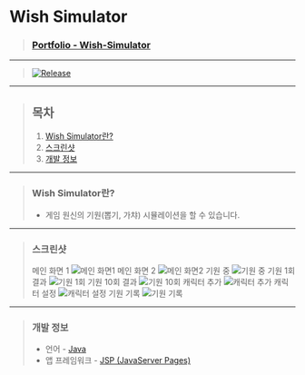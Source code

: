 # **Wish Simulator**

> ### **[Portfolio - Wish-Simulator](http://banb.work/Portfolio/Wish-Simulator)**

---

> [![Release](https://img.shields.io/badge/Release-v1.0-2F9D27?style=for-the-badge&logo=GitLab&logoColor=white)](https://gitlab.com/BanB3515/Wish-Simulator/-/releases)

---

> ## **목차**
>
> 1. [Wish Simulator란?](#Wish-Simulator란)
> 2. [스크린샷](#스크린샷)
> 3. [개발 정보](#개발-정보)

---

> ### **Wish Simulator란?**
>
> -   게임 원신의 기원(뽑기, 가챠) 시뮬레이션을 할 수 있습니다.

---

> ### **스크린샷**
>
> 메인 화면 1
> ![메인 화면1](https://gitlab.com/BanB3515/Wish-Simulator/-/raw/main/Screenshots/Main1.png)
> 메인 화면 2
> ![메인 화면2](https://gitlab.com/BanB3515/Wish-Simulator/-/raw/main/Screenshots/Main2.png)
> 기원 중
> ![기원 중](https://gitlab.com/BanB3515/Wish-Simulator/-/raw/main/Screenshots/Wish.png)
> 기원 1회 결과
> ![기원 1회](https://gitlab.com/BanB3515/Wish-Simulator/-/raw/main/Screenshots/Wish1.png)
> 기원 10회 결과
> ![기원 10회](https://gitlab.com/BanB3515/Wish-Simulator/-/raw/main/Screenshots/Wish10.png)
> 캐릭터 추가
> ![캐릭터 추가](https://gitlab.com/BanB3515/Wish-Simulator/-/raw/main/Screenshots/Add-Character.png)
> 캐릭터 설정
> ![캐릭터 설정](https://gitlab.com/BanB3515/Wish-Simulator/-/raw/main/Screenshots/Config-Character.png)
> 기원 기록
> ![기원 기록](https://gitlab.com/BanB3515/Wish-Simulator/-/raw/main/Screenshots/Wish-History.png)

---

> ### **개발 정보**
>
> -   언어 - [Java](https://www.oracle.com/java/)
> -   앱 프레임워크 - [JSP (JavaServer Pages)](https://www.oracle.com/java/technologies/jspt.html)
